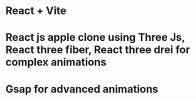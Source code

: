 # React + Vite
# React js apple clone using Three Js, React three fiber, React three drei for complex animations
# Gsap for advanced animations
